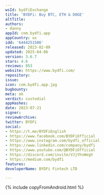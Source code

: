 ```yaml
---
wsId: bydfiExchange
title: 'BYDFi: Buy BTC, ETH & DOGE'
altTitle: 
authors:
- danny
appId: com.bydfi.app
appCountry: us
idd: '6444251506'
released: 2023-02-09
updated: 2025-04-06
version: 3.6.7
stars: 4.6
reviews: 853
website: https://www.bydfi.com/
repository: 
issue: 
icon: com.bydfi.app.jpg
bugbounty: 
meta: ok
verdict: custodial
appHashes: 
date: 2023-07-21
signer: 
reviewArchive: 
twitter: BYDFi
social:
- https://t.me/BYDFiEnglish
- https://www.facebook.com/BYDFiOfficial
- https://www.instagram.com/bydfi_official
- https://www.linkedin.com/company/bydfi
- https://www.youtube.com/@BYDFiOfficial
- https://discord.com/invite/VJjYhsWegV
- https://medium.com/bydfi
features: 
developerName: BYDFi Fintech LTD

---
```


{% include copyFromAndroid.html %}